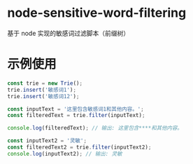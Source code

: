 # node-sensitive-word-filtering
基于 node 实现的敏感词过滤脚本（前缀树）
# 示例使用
```js
const trie = new Trie();
trie.insert('敏感词1');
trie.insert('敏感词12');

const inputText = '这里包含敏感词1和其他内容。';
const filteredText = trie.filter(inputText);

console.log(filteredText); // 输出: 这里包含****和其他内容。

const inputText2 = '灵敏';
const filteredText2 = trie.filter(inputText2);
console.log(inputText2); // 输出: 灵敏

```
